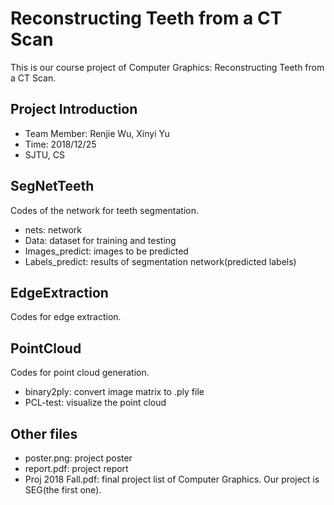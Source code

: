 # Reconstructing Teeth from a CT Scan
This is our course project of Computer Graphics: Reconstructing Teeth from a CT Scan.

## Project Introduction
- Team Member: Renjie Wu, Xinyi Yu
- Time: 2018/12/25
- SJTU, CS

## SegNetTeeth
Codes of the network for teeth segmentation.
- nets: network
- Data: dataset for training and testing
- Images_predict: images to be predicted
- Labels_predict: results of segmentation network(predicted labels)

## EdgeExtraction
Codes for edge extraction.

## PointCloud
Codes for point cloud generation.
- binary2ply: convert image matrix to .ply file
- PCL-test: visualize the point cloud

## Other files
- poster.png: project poster
- report.pdf: project report
- Proj 2018 Fall.pdf: final project list of Computer Graphics. Our project is SEG(the first one).